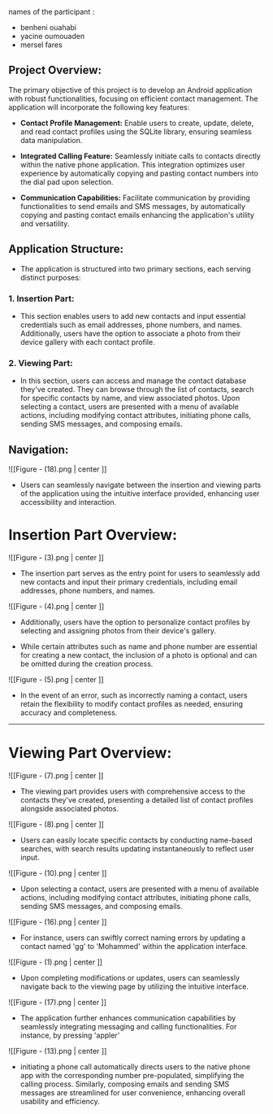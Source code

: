 names of the participant :
- benheni ouahabi
- yacine oumouaden
- mersel fares


## Project Overview:

The primary objective of this project is to develop an Android application with robust functionalities, focusing on efficient contact management. The application will incorporate the following key features:

- **Contact Profile Management:** Enable users to create, update, delete, and read contact profiles using the SQLite library, ensuring seamless data manipulation.

- **Integrated Calling Feature:** Seamlessly initiate calls to contacts directly within the native phone application. This integration optimizes user experience by automatically copying and pasting contact numbers into the dial pad upon selection.

- **Communication Capabilities:** Facilitate communication by providing functionalities to send emails and SMS messages, by automatically copying and pasting contact emails enhancing the application's utility and versatility.

## Application Structure:

- The application is structured into two primary sections, each serving distinct purposes:

### 1. Insertion Part:

- This section enables users to add new contacts and input essential credentials such as email addresses, phone numbers, and names. Additionally, users have the option to associate a photo from their device gallery with each contact profile.

### 2. Viewing Part:

- In this section, users can access and manage the contact database they've created. They can browse through the list of contacts, search for specific contacts by name, and view associated photos. Upon selecting a contact, users are presented with a menu of available actions, including modifying contact attributes, initiating phone calls, sending SMS messages, and composing emails.

## Navigation:

![[Figure -  (18).png | center ]]
- Users can seamlessly navigate between the insertion and viewing parts of the application using the intuitive interface provided, enhancing user accessibility and interaction.




# Insertion Part Overview:

![[Figure -  (3).png | center ]]
- The insertion part serves as the entry point for users to seamlessly add new contacts and input their primary credentials, including email addresses, phone numbers, and names.


![[Figure -  (4).png | center ]]
- Additionally, users have the option to personalize contact profiles by selecting and assigning photos from their device's gallery.


- While certain attributes such as name and phone number are essential for creating a new contact, the inclusion of a photo is optional and can be omitted during the creation process.

![[Figure -  (5).png | center ]]
- In the event of an error, such as incorrectly naming a contact, users retain the flexibility to modify contact profiles as needed, ensuring accuracy and completeness.


---

# Viewing Part Overview:

![[Figure -  (7).png | center ]]
- The viewing part provides users with comprehensive access to the contacts they've created, presenting a detailed list of contact profiles alongside associated photos.


![[Figure -  (8).png | center ]]
- Users can easily locate specific contacts by conducting name-based searches, with search results updating instantaneously to reflect user input.


![[Figure -  (10).png | center ]]
- Upon selecting a contact, users are presented with a menu of available actions, including modifying contact attributes, initiating phone calls, sending SMS messages, and composing emails.


![[Figure -  (16).png | center ]]
- For instance, users can swiftly correct naming errors by updating a contact named 'gg' to 'Mohammed' within the application interface.


![[Figure -  (1).png | center ]]
- Upon completing modifications or updates, users can seamlessly navigate back to the viewing page by utilizing the intuitive interface.


![[Figure -  (17).png | center ]]
- The application further enhances communication capabilities by seamlessly integrating messaging and calling functionalities. For instance, by pressing 'appler' 


![[Figure -  (13).png | center ]]
- initiating a phone call automatically directs users to the native phone app with the corresponding number pre-populated, simplifying the calling process. Similarly, composing emails and sending SMS messages are streamlined for user convenience, enhancing overall usability and efficiency.
